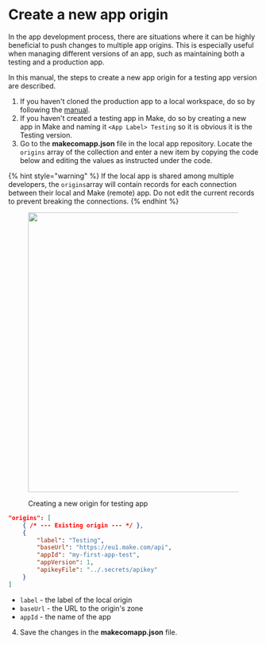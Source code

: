 # Create a new app origin

In the app development process, there are situations where it can be highly beneficial to push changes to multiple app origins. This is especially useful when managing different versions of an app, such as maintaining both a testing and a production app.

In this manual, the steps to create a new app origin for a testing app version are described.

1. If you haven't cloned the production app to a local workspace, do so by following the [manual](clone-make-app-to-local-workspace.md).
2. If you haven't created a testing app in Make, do so by creating a new app in Make and naming it `<App Label> Testing` so it is obvious it is the Testing version.
3. Go to the **makecomapp.json** file in the local app repository. Locate the `origins` array of the collection and enter a new item by copying the code below and editing the values as instructed under the code.

{% hint style="warning" %}
If the local app is shared among multiple developers, the `origins`array will contain records for each connection between their local and Make (remote) app. Do not edit the current records to prevent breaking the connections.
{% endhint %}

<figure><img src="../../../.gitbook/assets/Screenshot 2024-05-10 at 10.09.57.png" alt="" width="563"><figcaption><p>Creating a new origin for testing app</p></figcaption></figure>

```json
"origins": [
    { /* --- Existing origin --- */ },
    {
        "label": "Testing",
        "baseUrl": "https://eu1.make.com/api",
        "appId": "my-first-app-test",
        "appVersion": 1,
        "apikeyFile": "../.secrets/apikey"
    }
]
```

* `label` - the label of the local origin
* `baseUrl` - the URL to the origin's zone
* `appId` - the name of the app

4. Save the changes in the **makecomapp.json** file.
